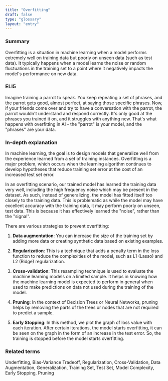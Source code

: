 ```yaml
---
title: "Overfitting"
draft: false
type: "glossary"
layout: "entry"
---
```


### Summary

Overfitting is a situation in machine learning when a model performs extremely well on training data but poorly on unseen data (such as test data). It typically happens when a model learns the noise or random fluctuations in the training set to a point where it negatively impacts the model's performance on new data.

### ELI5

Imagine training a parrot to speak. You keep repeating a set of phrases, and the parrot gets good, almost perfect, at saying those specific phrases. Now, if your friends come over and try to have a conversation with the parrot, the parrot wouldn't understand and respond correctly. It's only good at the phrases you trained it on, and it struggles with anything new. That's what happens with overfitting in AI - the "parrot" is your model, and the "phrases" are your data.

### In-depth explanation

In machine learning, the goal is to design models that generalize well from the experience learned from a set of training instances. Overfitting is a major problem, which occurs when the learning algorithm continues to develop hypotheses that reduce training set error at the cost of an increased test set error.

In an overfitting scenario, our trained model has learned the training data very well, including the high frequency noise which may be present in the dataset. As such, instead of generalizing, the model has fitted itself too closely to the training data. This is problematic as while the model may have excellent accuracy with the training data, it may perform poorly on unseen, test data. This is because it has effectively learned the "noise", rather than the "signal".

There are various strategies to prevent overfitting:

1. **Data augmentation**: You can increase the size of the training set by adding more data or creating synthetic data based on existing examples.

2. **Regularization**: This is a technique that adds a penalty term in the loss function to reduce the complexities of the model, such as L1 (Lasso) and L2 (Ridge) regularization.

3. **Cross-validation**: This resampling technique is used to evaluate the machine learning models on a limited sample. It helps in knowing how the machine learning model is expected to perform in general when used to make predictions on data not used during the training of the model.

4. **Pruning**: In the context of Decision Trees or Neural Networks, pruning helps by removing the parts of the trees or nodes that are not required to predict a sample.

5. **Early Stopping**: In this method, we plot the graph of loss value with each iteration. After certain iterations, the model starts overfitting, it can be seen on the graph in the form of an increase in the test error. So, the training is stopped before the model starts overfitting.

### Related terms

Underfitting, Bias-Variance Tradeoff, Regularization, Cross-Validation, Data Augmentation, Generalization, Training Set, Test Set, Model Complexity, Early Stopping, Pruning
